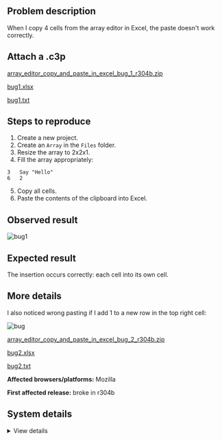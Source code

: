 ## Problem description

When I copy 4 cells from the array editor in Excel, the paste doesn't work correctly.

## Attach a .c3p

[array_editor_copy_and_paste_in_excel_bug_1_r304b.zip](https://github.com/WilsonPercival/WilsonPercival/files/9254674/array_editor_copy_and_paste_in_excel_bug_1_r304b.zip)

[bug1.xlsx](https://github.com/WilsonPercival/WilsonPercival/files/9254675/bug1.xlsx)

[bug1.txt](https://github.com/WilsonPercival/WilsonPercival/files/9254676/bug1.txt)

## Steps to reproduce

1. Create a new project.
2. Create an `Array` in the `Files` folder.
3. Resize the array to 2x2x1.
4. Fill the array appropriately:
```
3   Say "Hello"
6   2
```
5. Copy all cells.
6. Paste the contents of the clipboard into Excel.

## Observed result

![bug1](https://user-images.githubusercontent.com/91274932/182700201-e530c3dd-8e9d-4035-bb6b-b075684a88fb.gif)

## Expected result

The insertion occurs correctly: each cell into its own cell.

## More details

I also noticed wrong pasting if I add 1 to a new row in the top right cell:

![bug](https://user-images.githubusercontent.com/91274932/182700289-23910962-265c-4485-8875-43b7a75937a7.gif)

[array_editor_copy_and_paste_in_excel_bug_2_r304b.zip](https://github.com/WilsonPercival/WilsonPercival/files/9254679/array_editor_copy_and_paste_in_excel_bug_2_r304b.zip)

[bug2.xlsx](https://github.com/WilsonPercival/WilsonPercival/files/9254680/bug2.xlsx)

[bug2.txt](https://github.com/WilsonPercival/WilsonPercival/files/9254681/bug2.txt)

**Affected browsers/platforms:** Mozilla

**First affected release:** broke in r304b

## System details

<details><summary>View details</summary>


Platform information

Product: Construct 3 r304 (beta)
Browser: Firefox 103.0
Browser engine: Gecko
Context: browser
Operating system: Windows 7
Device type: desktop
Device pixel ratio: 1
Logical CPU cores: 2
Approx. device memory: (unavailable)
User agent: Mozilla/5.0 (Windows NT 6.1; Win64; x64; rv:103.0) Gecko/20100101 Firefox/103.0
Language setting: en-US
Local storage

Storage quota (approx): 9.8 gb
Storage usage (approx): 25 mb (0.3%)
Persistant storage: No
Browser support notes

This list contains missing features that are not required, but could improve performance or user experience if supported.

    Rendering multiple on-screen Layout Views is slow in Firefox due to bug 1163426
    The Clipboard API is not supported. Some clipboard features may be unavailable.
    UI effects are disabled in settings.
    Determining input device capabilities is not supported.

WebGL information

Version string: WebGL 2.0
Numeric version: 2
Supports NPOT textures: yes
Supports GPU profiling: no
Supports highp precision: yes
Vendor: Google Inc. (Intel)
Renderer: ANGLE (Intel, Intel(R) HD Graphics Direct3D11 vs_5_0 ps_5_0)
Major performance caveat: no
Maximum texture size: 16384
Point size range: 1 to 1024
Extensions:

    EXT_color_buffer_float
    EXT_float_blend
    EXT_texture_compression_bptc
    EXT_texture_compression_rgtc
    EXT_texture_filter_anisotropic
    OES_texture_float_linear
    OVR_multiview2
    WEBGL_compressed_texture_s3tc
    WEBGL_compressed_texture_s3tc_srgb
    WEBGL_debug_renderer_info
    WEBGL_debug_shaders
    WEBGL_lose_context

Audio information

System sample rate: 48000 Hz
Output channels: 2
Output interpretation: speakers
Supported decode formats:

    WebM Opus (audio/webm; codecs=opus)
    Ogg Opus (audio/ogg; codecs=opus)
    WebM Vorbis (audio/webm; codecs=vorbis)
    Ogg Vorbis (audio/ogg; codecs=vorbis)
    MPEG-4 AAC (audio/mp4; codecs=mp4a.40.5)
    MP3 (audio/mpeg)
    FLAC (audio/flac)
    PCM WAV (audio/wav; codecs=1)

Supported encode formats:

    WebM Opus (audio/webm; codecs=opus)
    Ogg Opus (audio/ogg; codecs=opus)

Video information

Supported decode formats:

    WebM AV1 (video/webm; codecs=av01.0.00M.08)
    MP4 AV1 (video/mp4; codecs=av01.0.00M.08)
    WebM VP9 (video/webm; codecs=vp9)
    WebM VP8 (video/webm; codecs=vp8)
    Ogg Theora (video/ogg; codecs=theora)
    H.264 (video/mp4; codecs=avc1.42E01E)

Supported encode formats:

    WebM VP8 (video/webm; codecs=vp8)



</details>
